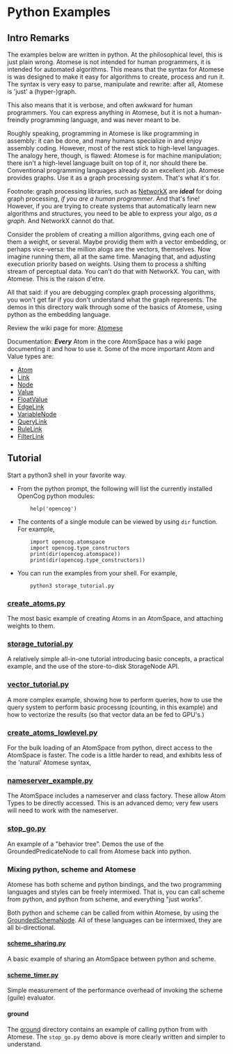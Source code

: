 # Python Examples

## Intro Remarks
The examples below are written in python. At the philosophical level,
this is just plain wrong. Atomese is not intended for human programmers,
it is intended for automated algorithms. This means that the syntax for
Atomese is was designed to make it easy for algorithms to create,
process and run it. The syntax is very easy to parse, manipulate
and rewrite: after all, Atomese is 'just' a (hyper-)graph.

This also means that it is verbose, and often awkward for human
programmers. You can express anything in Atomese, but it is not
a human-freindly programming language, and was never meant to be.

Roughly speaking, programming in Atomese is like programming in
assembly: it can be done, and many humans specialize in and enjoy
assembly coding. However, most of the rest stick to high-level
languages.  The analogy here, though, is flawed: Atomese is for
machine manipulation; there isn't a high-level language built on
top of it, nor should there be. Conventional programming languages
already do an excellent job. Atomese provides graphs. Use it as
a graph processing system.  That's what it's for.

Footnote: graph processing libraries, such as
[NetworkX](https://networkx.org/) are ***ideal*** for doing graph
processing, *if you are a human programmer*. And that's fine!  However,
if you are trying to create systems that automatically learn new
algorithms and structures, you need to be able to express your algo,
*as a graph*. And NetworkX cannot do that.

Consider the problem of creating a million algorithms, gving each one
of them a weight, or several. Maybe providig them with a vector
embedding, or perhaps vice-versa: the million alogs are the vectors,
themselves. Now imagine running them, all at the same time. Managing
that, and adjusting execution priority based on weights. Using them
to process a shifting stream of perceptual data. You can't do that
with NetworkX. You can, with Atomese. This is the raison d'etre.

All that said: if you are debugging complex graph processing algorithms,
you won't get far if you don't understand what the graph represents.
The demos in this directory walk through some of the basics of Atomese,
using python as the embedding language.

Review the wiki page for more:
[Atomese](https://wiki.opencog.org/w/Atomese)

Documentation: ***Every*** Atom in the core AtomSpace has a wiki page
documenting it and how to use it. Some of the more important Atom and
Value types are:
* [Atom](https://wiki.opencog.org/w/Atom)
* [Link](https://wiki.opencog.org/w/Link)
* [Node](https://wiki.opencog.org/w/Node)
* [Value](https://wiki.opencog.org/w/Value)
* [FloatValue](https://wiki.opencog.org/w/FloatValue)
* [EdgeLink](https://wiki.opencog.org/w/EdgeLink)
* [VariableNode](https://wiki.opencog.org/w/VariableNode)
* [QueryLink](https://wiki.opencog.org/w/QueryLink)
* [RuleLink](https://wiki.opencog.org/w/RuleLink)
* [FilterLink](https://wiki.opencog.org/w/FilterLink)

## Tutorial
Start a python3 shell in your favorite way.

* From the python prompt, the following will list the currently
  installed OpenCog python modules:
  ```
      help('opencog')
  ```

* The contents of a single module can be viewed by using `dir` function.
  For example,
  ```
      import opencog.atomspace
      import opencog.type_constructors
      print(dir(opencog.atomspace))
      print(dir(opencog.type_constructors))
  ```

* You can run the examples from your shell. For example,
  ```
      python3 storage_tutorial.py
  ```

### [create_atoms.py](create_atoms.py)
The most basic example of creating Atoms in an AtomSpace, and attaching
weights to them.

### [storage_tutorial.py](storage_tutorial.py)
A relatively simple all-in-one tutorial introducing basic concepts,
a practical example, and the use of the store-to-disk StorageNode API.

### [vector_tutorial.py](vector_tutorial.py)
A more complex example, showing how to perform queries, how to use the
query system to perform basic processng (counting, in this example) and
how to vectorize the results (so that vector data an be fed to GPU's.)

### [create_atoms_lowlevel.py](create_atoms_lowlevel.py)
For the bulk loading of an AtomSpace from python, direct access
to the AtomSpace is faster. The code is a little harder to read,
and exhibits less of the 'natural' Atomese syntax,

### [nameserver_example.py](nameserver_example.py)
The AtomSpace includes a nameserver and class factory. These allow
Atom Types to be directly accessed. This is an advanced demo; very
few users will need to work with the nameserver.

### [stop_go.py](stop_go.py)
An example of a "behavior tree". Demos the use of the
GroundedPredicateNode to call from Atomese back into python.


### Mixing python, scheme and Atomese
Atomese has both scheme and python bindings, and the two programming
languages and styles can be freely intermixed. That is, you can call
scheme from python, and python from scheme, and everything "just works".

Both python and scheme can be called from within Atomese, by using
the [GroundedSchemaNode](https://wiki.opencog.org/w/GroundedSchemaNode).
All of these languages can be intermixed, they are all bi-directional.

#### [scheme_sharing.py](scheme_sharing.py)
A basic example of sharing an AtomSpace between python and scheme.

#### [scheme_timer.py](scheme_timer.py)
Simple measurement of the performance overhead of invoking the scheme
(guile) evaluator.

#### ground
The [ground](ground) directory contains an example of calling python
from with Atomese.  The `stop_go.py` demo above is more clearly written
and simpler to understand.
